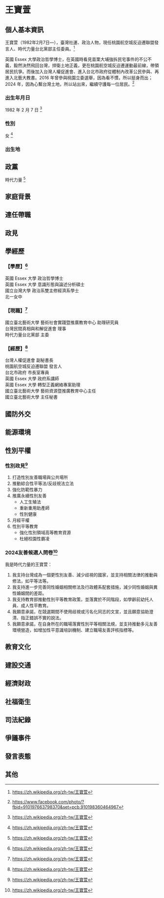 # 王寶萱

## 個人基本資訊

王寶萱（1982年2月7日—），臺灣社運、政治人物，現任桃園航空城反迫遷聯盟發言人、時代力量台北黨部主任委員。[^1]

英國 Essex 大學政治哲學博士，在英國時看見苗栗大埔強拆民宅事件的不公不義，毅然決然飛回台灣，捍衛土地正義，更在桃園航空城反迫遷運動最前線，帶領居民抗爭。而後加入台灣人權促進會、進入台北市政府從體制內改革公民參與、再進入北藝大教書。2016 年曾參與桃園立委選舉，因為看不慣，所以挺身而出；2024 年，因為心繫台灣土地，所以站出來，繼續守護每一位居民。[^2]

[^2]: https://www.facebook.com/photo/?fbid=910197663798370&set=pcb.910198360464967

### 出生年月日

1982 年 2 月 7 日 [^1]

### 性別

女 [^1]

### 出生地

[^1]: https://zh.wikipedia.org/zh-tw/王寶萱

## 政黨

時代力量 [^1]

[^1]: https://www.newpowerparty.tw/campaign

## 家庭背景

## 連任帶職

## 政見

## 學經歷

### 【學歷】[^1]
英國 Essex 大學 政治哲學博士
<br>
英國 Essex 大學 意識形態與論述分析碩士
<br>
國立台灣大學 政治系雙主修經濟系學士
<br>
北一女中

### 【現職】[^1]
國立臺北藝術大學 藝術社會實踐暨推廣教育中心 助理研究員
<br>
台灣民間真相與和解促進會 理事
<br>
時代力量台北黨部 主委

### 【經歷】[^1]
台灣人權促進會 副秘書長
<br>
桃園航空城反迫遷聯盟 發言人
<br>
台北市政府  市長室專員
<br>
英國 Essex 大學 政府系講師
<br>
英國 Essex 大學 轉型正義網絡專案助理
<br>
國立臺北藝術大學 藝術資源暨推廣教育中心主任
<br>
國立臺北藝術大學 主任秘書

[^1]: https://www.newpowerparty.tw/campaign

## 國防外交

## 能源環境

## 性別平權

### 性別政見[^1]

1. 打造性別友善職場與公共場所
1. 推動綜合性平等法/反歧視法立法
1. 強化防範性暴力
1. 推廣永續性別友善
    - 人工生殖法
    - 重新重用助產師
    - 性別健康
1. 月經平權
1. 性別平等教育
    - 強化性別領域高等教育資源
    - 杜絕校園性霸凌

### 2024友善候選人問卷[^1]

我是時代力量的王寶萱：

1. 我支持台灣成為一個更性別友善、減少歧視的國家，並支持相關法律的推動與修法，如平等法等。
1. 我支持進一步完善同性婚姻相關修法及行政體系配套措施，減少同性婚姻與異性婚姻間的差距。
1. 我支持教育部推動性別平等教育政策，並落實於不同階段，如學齡前幼托人員、成人性平教育。
1. 我願意承諾，在競選期間不使用歧視或污名化同志的文宣，並且願意協助澄清、指正錯誤不實的說法。
1. 我願意承諾，在自身所在的職場落實性別平等相關法規，並支持推動多元友善環境營造，如增加性平意識培訓機制、建立職場友善評核指標等。

[^1]: https://pridewatch.tw/candidate/baohsuannpp

## 教育文化

## 建設交通

## 經濟財政

## 社福衛生

## 司法紀錄

## 爭議事件

## 發言表態

## 其他
